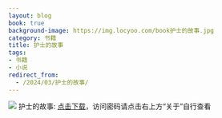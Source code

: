 ```yaml
---
layout: blog
book: true
background-image: https://img.locyoo.com/book护士的故事.jpg
category: 书籍
title: 护士的故事
tags:
- 书籍
- 小说
redirect_from:
  - /2024/03/护士的故事/
---
```

![](https://img.locyoo.com/book护士的故事.jpg)
护士的故事: <a name = "ref1" href="https://url18.ctfile.com/f/50983618-1380049003-fb33ff?p=3619">点击下载</a>，访问密码请点击右上方“关于”自行查看